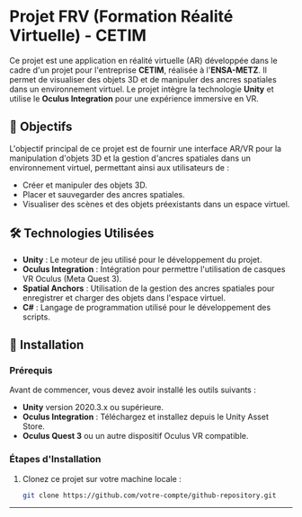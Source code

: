 # Projet FRV (Formation Réalité Virtuelle) - CETIM

Ce projet est une application en réalité virtuelle (AR) développée dans le cadre d'un projet pour l'entreprise **CETIM**, réalisée à l'**ENSA-METZ**. Il permet de visualiser des objets 3D et de manipuler des ancres spatiales dans un environnement virtuel. Le projet intègre la technologie **Unity** et utilise le **Oculus Integration** pour une expérience immersive en VR.

## 📝 Objectifs

L'objectif principal de ce projet est de fournir une interface AR/VR pour la manipulation d'objets 3D et la gestion d'ancres spatiales dans un environnement virtuel, permettant ainsi aux utilisateurs de :
- Créer et manipuler des objets 3D.
- Placer et sauvegarder des ancres spatiales.
- Visualiser des scènes et des objets préexistants dans un espace virtuel.

## 🛠️ Technologies Utilisées

- **Unity** : Le moteur de jeu utilisé pour le développement du projet.
- **Oculus Integration** : Intégration pour permettre l'utilisation de casques VR Oculus (Meta Quest 3).
- **Spatial Anchors** : Utilisation de la gestion des ancres spatiales pour enregistrer et charger des objets dans l'espace virtuel.
- **C#** : Langage de programmation utilisé pour le développement des scripts.

## 🚀 Installation

### Prérequis

Avant de commencer, vous devez avoir installé les outils suivants :

- **Unity** version 2020.3.x ou supérieure.
- **Oculus Integration** : Téléchargez et installez depuis le Unity Asset Store.
- **Oculus Quest 3** ou un autre dispositif Oculus VR compatible.

### Étapes d'Installation

1. Clonez ce projet sur votre machine locale :
   ```bash
   git clone https://github.com/votre-compte/github-repository.git

---
